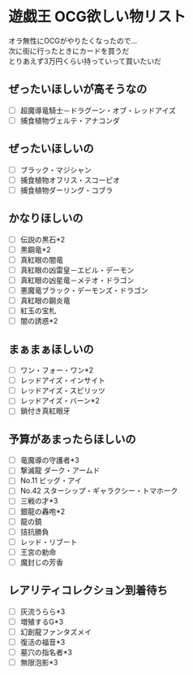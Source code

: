 # 遊戯王 OCG欲しい物リスト
オラ無性にOCGがやりたくなったので…  
次に街に行ったときにカードを買うだ  
とりあえず3万円くらい持っていって買いたいだ

## ぜったいほしいが高そうなの
- [ ] 超魔導竜騎士－ドラグーン・オブ・レッドアイズ
- [ ] 捕食植物ヴェルテ・アナコンダ
## ぜったいほしいの
- [ ] ブラック・マジシャン
- [ ] 捕食植物オフリス・スコーピオ
- [ ] 捕食植物ダーリング・コブラ
## かなりほしいの
- [ ] 伝説の黒石*2
- [ ] 黒鋼竜*2
- [ ] 真紅眼の闇竜
- [ ] 真紅眼の凶雷皇－エビル・デーモン
- [ ] 真紅眼の凶星竜－メテオ・ドラゴン
- [ ] 悪魔竜ブラック・デーモンズ・ドラゴン
- [ ] 真紅眼の鋼炎竜
- [ ] 紅玉の宝札
- [ ] 闇の誘惑*2
## まぁまぁほしいの
- [ ] ワン・フォー・ワン*2
- [ ] レッドアイズ・インサイト
- [ ] レッドアイズ・スピリッツ
- [ ] レッドアイズ・バーン*2
- [ ] 鎖付き真紅眼牙
## 予算があまったらほしいの
- [ ] 竜魔導の守護者*3
- [ ] 撃滅龍 ダーク・アームド
- [ ] No.11 ビッグ・アイ
- [ ] No.42 スターシップ・ギャラクシー・トマホーク
- [ ] 三戦の才*3
- [ ] 銀龍の轟咆*2
- [ ] 龍の鏡
- [ ] 拮抗勝負
- [ ] レッド・リブート
- [ ] 王宮の勅命
- [ ] 魔封じの芳香
## レアリティコレクション到着待ち
- [ ] 灰流うらら*3
- [ ] 増殖するG*3
- [ ] 幻創龍ファンタズメイ
- [ ] 復活の福音*3
- [ ] 墓穴の指名者*3
- [ ] 無限泡影*3